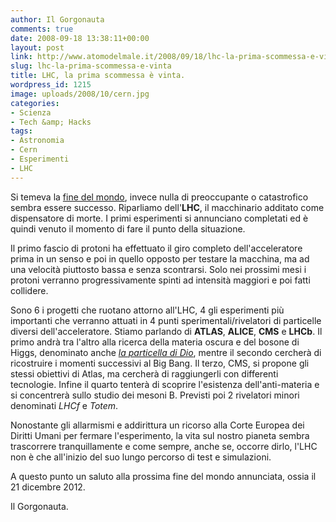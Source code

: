```yaml
---
author: Il Gorgonauta
comments: true
date: 2008-09-18 13:38:11+00:00
layout: post
link: http://www.atomodelmale.it/2008/09/18/lhc-la-prima-scommessa-e-vinta/
slug: lhc-la-prima-scommessa-e-vinta
title: LHC, la prima scommessa è vinta.
wordpress_id: 1215
image: uploads/2008/10/cern.jpg
categories:
- Scienza
- Tech &amp; Hacks
tags:
- Astronomia
- Cern
- Esperimenti
- LHC
---
```



Si temeva la [fine del mondo](/2008/09/02/un-buco-nero-sulla-terra/), invece nulla di preoccupante o catastrofico sembra essere successo. Riparliamo dell'**LHC**, il macchinario additato come dispensatore di morte. I primi esperimenti si annunciano completati ed è quindi venuto il momento di fare il punto della situazione.

Il primo fascio di protoni ha effettuato il giro completo dell'acceleratore prima in un senso e poi in quello opposto per testare la macchina, ma ad una velocità piuttosto bassa e senza scontrarsi. Solo nei prossimi mesi i protoni verranno progressivamente spinti ad intensità maggiori e poi fatti collidere.

Sono 6 i progetti che ruotano attorno all'LHC, 4 gli esperimenti più importanti che verranno attuati in 4 punti sperimentali/rivelatori di particelle diversi dell'acceleratore. Stiamo parlando di **ATLAS**, **ALICE**, **CMS** e **LHCb**. Il primo andrà tra l'altro alla ricerca della materia oscura e del bosone di Higgs, denominato anche [_la particella di Dio_](http://it.wikipedia.org/wiki/Bosone_di_Higgs), mentre il secondo cercherà di ricostruire i momenti successivi al Big Bang. Il terzo, CMS, si propone gli stessi obiettivi di Atlas, ma cercherà di raggiungerli con differenti tecnologie. Infine il quarto tenterà di scoprire l'esistenza dell'anti-materia e si concentrerà sullo studio dei mesoni B. Previsti poi 2 rivelatori minori denominati _LHCf_ e _Totem_.

Nonostante gli allarmismi e addirittura un ricorso alla Corte Europea dei Diritti Umani per fermare l'esperimento, la vita sul nostro pianeta sembra trascorrere tranquillamente e come sempre, anche se, occorre dirlo, l'LHC non è che all'inizio del suo lungo percorso di test e simulazioni.

A questo punto un saluto alla prossima fine del mondo annunciata, ossia il 21 dicembre 2012.

Il Gorgonauta.
